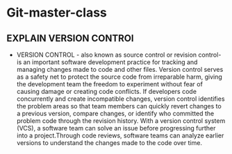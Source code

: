 # Git-master-class
## EXPLAIN VERSION CONTROl

  - VERSION CONTROL - also known as source control or revision control- is an important software development practice for tracking and managing changes made to code and other files. Version control serves as a safety net to protect the source code from irreparable harm, giving the development team the freedom to experiment without fear of causing damage or creating code conflicts.
  If developers code concurrently and create incompatible changes, version control identifies the problem areas so that team members can quickly revert changes to a previous version, compare changes, or identify who committed the problem code through the revision history. With a version control system (VCS), a software team can solve an issue before progressing further into a project.Through code reviews, software teams can analyze earlier versions to understand the changes made to the code over time.
